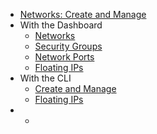 * [Networks: Create and Manage](index.md)
* With the Dashboard
    * [Networks](create-and-manage-networks-with-the-dashboard.md)
    * [Security Groups](manage-security-groups-with-the-dashboard.md)
    * [Network Ports](create-and-manage-network-ports-with-the-dashboard.md)
    * [Floating IPs](manage-floating-ips-via-the-dashboard.md)
* With the CLI
    * [Create and Manage](create-and-manage-volumes-via-cli.md)
    * [Floating IPs](manage-floating-ips-via-cli.md)
* *